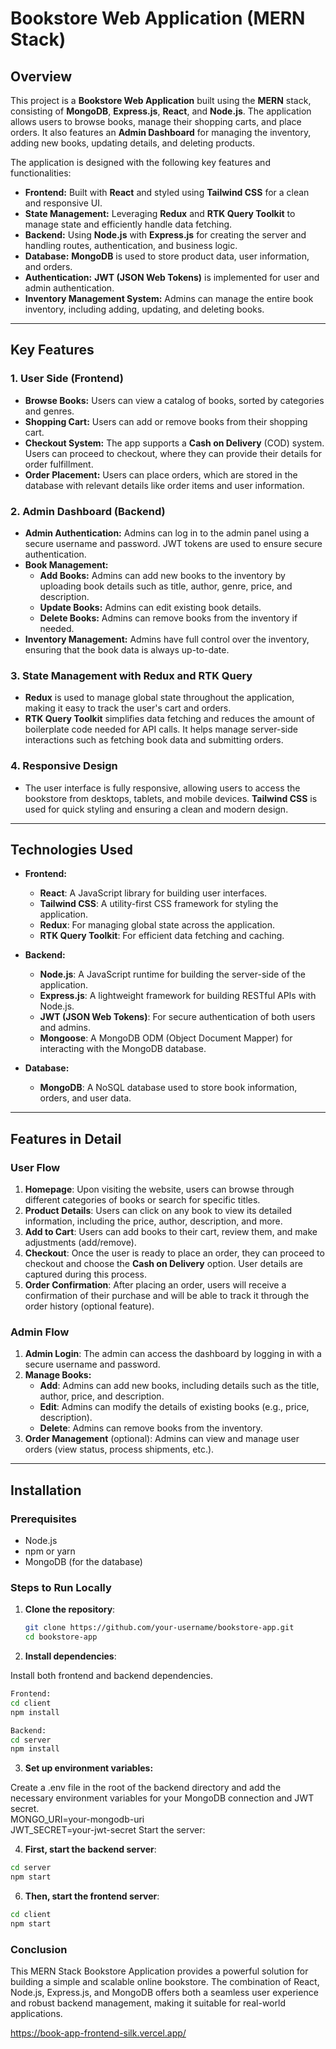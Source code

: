 # Bookstore Web Application (MERN Stack)

## Overview

This project is a **Bookstore Web Application** built using the **MERN** stack, consisting of **MongoDB**, **Express.js**, **React**, and **Node.js**. The application allows users to browse books, manage their shopping carts, and place orders. It also features an **Admin Dashboard** for managing the inventory, adding new books, updating details, and deleting products.

The application is designed with the following key features and functionalities:

- **Frontend:** Built with **React** and styled using **Tailwind CSS** for a clean and responsive UI.
- **State Management:** Leveraging **Redux** and **RTK Query Toolkit** to manage state and efficiently handle data fetching.
- **Backend:** Using **Node.js** with **Express.js** for creating the server and handling routes, authentication, and business logic.
- **Database:** **MongoDB** is used to store product data, user information, and orders.
- **Authentication:** **JWT (JSON Web Tokens)** is implemented for user and admin authentication.
- **Inventory Management System:** Admins can manage the entire book inventory, including adding, updating, and deleting books.

---

## Key Features

### 1. **User Side (Frontend)**

- **Browse Books:** Users can view a catalog of books, sorted by categories and genres.
- **Shopping Cart:** Users can add or remove books from their shopping cart.
- **Checkout System:** The app supports a **Cash on Delivery** (COD) system. Users can proceed to checkout, where they can provide their details for order fulfillment.
- **Order Placement:** Users can place orders, which are stored in the database with relevant details like order items and user information.

### 2. **Admin Dashboard (Backend)**

- **Admin Authentication:** Admins can log in to the admin panel using a secure username and password. JWT tokens are used to ensure secure authentication.
- **Book Management:**
  - **Add Books:** Admins can add new books to the inventory by uploading book details such as title, author, genre, price, and description.
  - **Update Books:** Admins can edit existing book details.
  - **Delete Books:** Admins can remove books from the inventory if needed.
- **Inventory Management:** Admins have full control over the inventory, ensuring that the book data is always up-to-date.

### 3. **State Management with Redux and RTK Query**

- **Redux** is used to manage global state throughout the application, making it easy to track the user's cart and orders.
- **RTK Query Toolkit** simplifies data fetching and reduces the amount of boilerplate code needed for API calls. It helps manage server-side interactions such as fetching book data and submitting orders.

### 4. **Responsive Design**

- The user interface is fully responsive, allowing users to access the bookstore from desktops, tablets, and mobile devices. **Tailwind CSS** is used for quick styling and ensuring a clean and modern design.

---

## Technologies Used

- **Frontend:**
  - **React**: A JavaScript library for building user interfaces.
  - **Tailwind CSS**: A utility-first CSS framework for styling the application.
  - **Redux**: For managing global state across the application.
  - **RTK Query Toolkit**: For efficient data fetching and caching.
  
- **Backend:**
  - **Node.js**: A JavaScript runtime for building the server-side of the application.
  - **Express.js**: A lightweight framework for building RESTful APIs with Node.js.
  - **JWT (JSON Web Tokens)**: For secure authentication of both users and admins.
  - **Mongoose**: A MongoDB ODM (Object Document Mapper) for interacting with the MongoDB database.

- **Database:**
  - **MongoDB**: A NoSQL database used to store book information, orders, and user data.

---

## Features in Detail

### User Flow

1. **Homepage**: Upon visiting the website, users can browse through different categories of books or search for specific titles.
2. **Product Details**: Users can click on any book to view its detailed information, including the price, author, description, and more.
3. **Add to Cart**: Users can add books to their cart, review them, and make adjustments (add/remove).
4. **Checkout**: Once the user is ready to place an order, they can proceed to checkout and choose the **Cash on Delivery** option. User details are captured during this process.
5. **Order Confirmation**: After placing an order, users will receive a confirmation of their purchase and will be able to track it through the order history (optional feature).

### Admin Flow

1. **Admin Login**: The admin can access the dashboard by logging in with a secure username and password.
2. **Manage Books:**
   - **Add**: Admins can add new books, including details such as the title, author, price, and description.
   - **Edit**: Admins can modify the details of existing books (e.g., price, description).
   - **Delete**: Admins can remove books from the inventory.
3. **Order Management** (optional): Admins can view and manage user orders (view status, process shipments, etc.).

---

## Installation

### Prerequisites

- Node.js
- npm or yarn
- MongoDB (for the database)

### Steps to Run Locally

1. **Clone the repository**:

   ```bash
   git clone https://github.com/your-username/bookstore-app.git
   cd bookstore-app
2. **Install dependencies**:

Install both frontend and backend dependencies.
   ```bash
  Frontend:
  cd client
  npm install

  Backend:
  cd server
  npm install
```

3.  **Set up environment variables:**

Create a .env file in the root of the backend directory and add the necessary environment variables for your MongoDB connection and JWT secret.\
 MONGO_URI=your-mongodb-uri<br />
 JWT_SECRET=your-jwt-secret
Start the server:

4. **First, start the backend server**:
 ```bash
cd server
npm start
```
6.  **Then, start the frontend server**:
```bash
cd client
npm start
```


### **Conclusion**
This MERN Stack Bookstore Application provides a powerful solution for building a simple and scalable online bookstore. The combination of React, Node.js, Express.js, and MongoDB offers both a seamless user experience and robust backend management, making it suitable for real-world applications.

https://book-app-frontend-silk.vercel.app/

